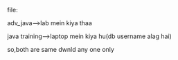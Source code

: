 file:

adv_java-->lab mein kiya thaa

java training-->laptop mein kiya hu(db username alag hai)

so,both are same dwnld any one only
